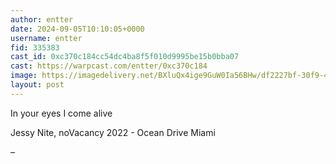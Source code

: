 ```yaml
---
author: entter
date: 2024-09-05T10:10:05+0000
username: entter
fid: 335383
cast_id: 0xc370c184cc54dc4ba8f5f010d9995be15b0bba07
cast: https://warpcast.com/entter/0xc370c184
image: https://imagedelivery.net/BXluQx4ige9GuW0Ia56BHw/df2227bf-30f9-43c0-fb20-6642da139800/original
layout: post
---
```

In your eyes I come alive  
  
Jessy Nite, noVacancy 2022 - Ocean Drive Miami   
  
–  

<img src='https://imagedelivery.net/BXluQx4ige9GuW0Ia56BHw/df2227bf-30f9-43c0-fb20-6642da139800/original' alt='' referrerpolicy='no-referrer'/>